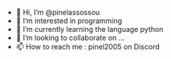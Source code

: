 - 👋 Hi, I’m @pinelassossou
- 👀 I’m interested in programming
- 🌱 I’m currently learning the language python
- 💞️ I’m looking to collaborate on ...
- 📫 How to reach me : pinel2005 on Discord 

<!---
pinelassossou/pinelassossou is a ✨ special ✨ repository because its `README.md` (this file) appears on your GitHub profile.
You can click the Preview link to take a look at your changes.
--->
